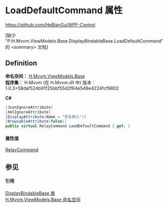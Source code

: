 # LoadDefaultCommand 属性
https://github.com/HeBianGu/WPF-Control

\[缺少 "P:H.Mvvm.ViewModels.Base.DisplayBindableBase.LoadDefaultCommand" 的 &lt;summary&gt; 文档\]



## Definition
**命名空间：** <a href="1a39445a-2086-c1ca-7c41-28cbba243517">H.Mvvm.ViewModels.Base</a>  
**程序集：** H.Mvvm (在 H.Mvvm.dll 中) 版本：1.0.3+58daf524b91f25bbf55d2f64e549e4224fcf9802

**C#**
``` C#
[JsonIgnoreAttribute]
[XmlIgnoreAttribute]
[DisplayAttribute(Name = "恢复默认")]
[BrowsableAttribute(false)]
public virtual RelayCommand LoadDefaultCommand { get; }
```



#### 属性值
<a href="a53e5922-4e8f-c983-39e5-ae7072e4015a">RelayCommand</a>

## 参见


#### 引用
<a href="a41bb2e7-c3ca-6e5f-c1d1-cff1f4cb3003">DisplayBindableBase 类</a>  
<a href="1a39445a-2086-c1ca-7c41-28cbba243517">H.Mvvm.ViewModels.Base 命名空间</a>  
